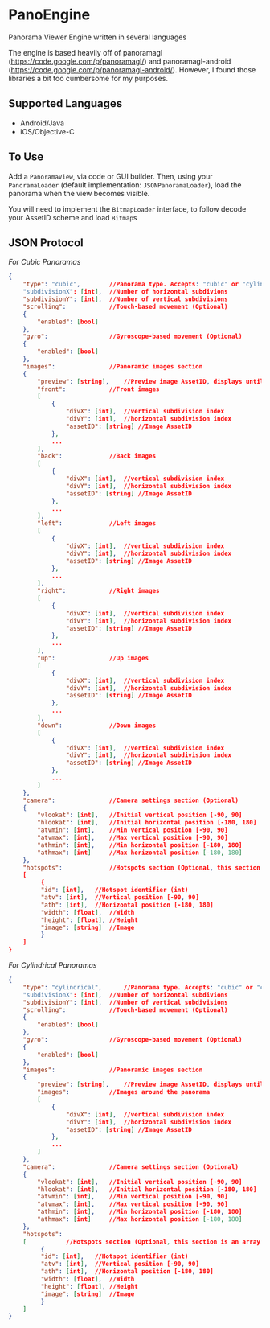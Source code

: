 PanoEngine
==========

Panorama Viewer Engine written in several languages

The engine is based heavily off of panoramagl (https://code.google.com/p/panoramagl/)
and panoramagl-android (https://code.google.com/p/panoramagl-android/). However, I
found those libraries a bit too cumbersome for my purposes. 

Supported Languages
-------------------
* Android/Java
* iOS/Objective-C

To Use
------
Add a ```PanoramaView```, via code or GUI builder.
Then, using your ```PanoramaLoader``` (default implementation: ```JSONPanoramaLoader```), load the panorama
when the view becomes visible.

You will need to implement the ```BitmapLoader``` interface, to follow decode your
AssetID scheme and load ```Bitmap```s

JSON Protocol
-------------
*For Cubic Panoramas*
```json
{
    "type": "cubic",		//Panorama type. Accepts: "cubic" or "cylindrical"
	"subdivisionX": [int],	//Number of horizontal subdivions
	"subdivisionY": [int],	//Number of vertical subdivisions
	"scrolling":			//Touch-based movement (Optional)
	{
		"enabled": [bool]
	},
    "gyro":					//Gyroscope-based movement (Optional) 
	{
		"enabled": [bool]
	},
    "images":				//Panoramic images section
    {
        "preview": [string],	//Preview image AssetID, displays until regular images are loaded (Optional)
        "front":			//Front images
		[
			{
				"divX": [int],	//vertical subdivision index
				"divY": [int],	//horizontal subdivision index
				"assetID": [string]	//Image AssetID
			},
			...
		],
        "back":				//Back images
		[
			{
				"divX": [int],	//vertical subdivision index
				"divY": [int],	//horizontal subdivision index
				"assetID": [string]	//Image AssetID
			},
			...
		],	
        "left":				//Left images
		[
			{
				"divX": [int],	//vertical subdivision index
				"divY": [int],	//horizontal subdivision index
				"assetID": [string]	//Image AssetID
			},
			...
		],
        "right":			//Right images
		[
			{
				"divX": [int],	//vertical subdivision index
				"divY": [int],	//horizontal subdivision index
				"assetID": [string]	//Image AssetID
			},
			...
		],
        "up":				//Up images
		[
			{
				"divX": [int],	//vertical subdivision index
				"divY": [int],	//horizontal subdivision index
				"assetID": [string]	//Image AssetID
			},
			...
		],
        "down":				//Down images
		[
			{
				"divX": [int],	//vertical subdivision index
				"divY": [int],	//horizontal subdivision index
				"assetID": [string]	//Image AssetID
			},
			...
		]
    },
    "camera":				//Camera settings section (Optional)
    {
        "vlookat": [int],	//Initial vertical position [-90, 90]
        "hlookat": [int],	//Initial horizontal position [-180, 180]
        "atvmin": [int],	//Min vertical position [-90, 90]
        "atvmax": [int],	//Max vertical position [-90, 90]
        "athmin": [int],	//Min horizontal position [-180, 180]
        "athmax": [int]		//Max horizontal position [-180, 180]
    },
    "hotspots":				//Hotspots section (Optional, this section is an array of hotspots)
	[
		 {
		 "id": [int],	//Hotspot identifier (int)
		 "atv": [int],	//Vertical position [-90, 90]
		 "ath": [int],	//Horizontal position [-180, 180]
		 "width": [float],	//Width
		 "height": [float],	//Height
		 "image": [string]	//Image
		 }
	]
}
```

*For Cylindrical Panoramas*
```json
{
    "type": "cylindrical",		//Panorama type. Accepts: "cubic" or "cylindrical"
	"subdivisionX": [int],	//Number of horizontal subdivions
	"subdivisionY": [int],	//Number of vertical subdivisions
	"scrolling":			//Touch-based movement (Optional)
	{
		"enabled": [bool]
	},
    "gyro":					//Gyroscope-based movement (Optional) 
	{
		"enabled": [bool]
	},
    "images":				//Panoramic images section
    {
        "preview": [string],	//Preview image AssetID, displays until regular images are loaded (Optional)
        "images":			//Images around the panorama
		[
			{
				"divX": [int],	//vertical subdivision index
				"divY": [int],	//horizontal subdivision index
				"assetID": [string]	//Image AssetID
			},
			...
		]
    },
    "camera":				//Camera settings section (Optional)
    {
        "vlookat": [int],	//Initial vertical position [-90, 90]
        "hlookat": [int],	//Initial horizontal position [-180, 180]
        "atvmin": [int],	//Min vertical position [-90, 90]
        "atvmax": [int],	//Max vertical position [-90, 90]
        "athmin": [int],	//Min horizontal position [-180, 180]
        "athmax": [int]		//Max horizontal position [-180, 180]
    },
    "hotspots":
	[			//Hotspots section (Optional, this section is an array of hotspots)
		 {
		 "id": [int],	//Hotspot identifier (int)
		 "atv": [int],	//Vertical position [-90, 90]
		 "ath": [int],	//Horizontal position [-180, 180]
		 "width": [float],	//Width
		 "height": [float],	//Height
		 "image": [string]	//Image
		 }
	]
}
```